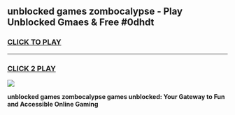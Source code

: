 
## unblocked games zombocalypse - Play Unblocked Gmaes & Free #0dhdt
<h3>
<a href="https://news.freeplayer.one?title=unblocked_games_zombocalypse&ref=03M">CLICK TO PLAY</a></h3>
<hr>

<h3>
<a href="https://news.freeplayer.one?title=unblocked_games_zombocalypse&ref=03M">CLICK 2 PLAY</a>
  
</h3>

<a href="https://news.freeplayer.one?title=unblocked_games_zombocalypse&ref=03M"><img src="https://clearcache.store/games.png"></a>


**unblocked games zombocalypse games unblocked: Your Gateway to Fun and Accessible Online Gaming**

